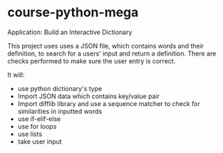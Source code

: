 # course-python-mega

Application: Build an Interactive Dictionary

This project uses uses a JSON file, which contains words and their definition, to search for a users' input and return a definition. There are checks performed to make sure the user entry is correct.

It will:
- use python dictionary's type
- Import JSON data which contains key/value pair
- Import difflib library and use a sequence matcher to check for similarities in inputted words
- use if-elif-else
- use for loops
- use lists
- take user input


